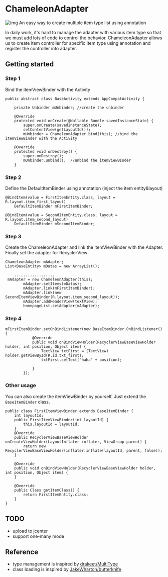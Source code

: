 # ChameleonAdapter
![img](http://img.ivsky.com/img/tupian/pre/201610/31/bianselong_texie-004.jpg)
An easy way to create multiple item type list using annotation

In daily work, it's hard to manage the adapter with various item type so that we must add lots of code to control the behavior. ChameleonAdapter allows us to create item controller for specific item type using annotation and register the controller into adapter.

## Getting started

### Step 1
Bind the itemViewBinder with the Activity

```
public abstract class BaseActivity extends AppCompatActivity {

    private Unbinder mUnbinder; //create the unbinder

    @Override
    protected void onCreate(@Nullable Bundle savedInstanceState) {
        super.onCreate(savedInstanceState);
        setContentView(getLayoutId());
        mUnbinder = ChameleonAdapter.bind(this); //bind the itemViewBinder with the Activity
        
    @Override
    protected void onDestroy() {
        super.onDestroy();
        mUnbinder.unbind();  //unbind the itemViewBInder
    }
```

### Step 2
Define the DefaultItemBinder using annotation (inject the item entity&layout)

```
@BindItem(value = FirstItemEntity.class, layout = R.layout.item_first_layout)
    DefaultItemBinder mFirstItemBinder;
    
@BindItem(value = SecondItemEntity.class, layout = R.layout.item_second_layout)
    DefaultItemBinder mSecondItemBinder;
```

### Step 3
Create the ChameleonAdapter and link the itemViewBinder with the Adapter. Finally set the adapter for RecyclerView

```
ChameleonAdapter mAdapter;
List<BaseEntity> mDatas = new ArrayList();
    
    ..................
 mAdapter = new ChameleonAdapter(this);
        mAdapter.setItems(mDatas);
        mAdapter.link(mFirstItemBinder);
        mAdapter.link(new SecondItemViewBinder(R.layout.item_second_layout));
        mAdapter.addHeaderView(textView);
        homepageList.setAdapter(mAdapter);
```
### Step 4

```
mFirstItemBinder.setOnBindListener(new BaseItemBinder.OnBindListener() {
            @Override
            public void onBindViewHolder(RecyclerViewBaseViewHolder holder, int position, Object item) {
                TextView txtFirst = (TextView) holder.getViewById(R.id.txt_first);
                txtFirst.setText("haha" + position);

            }
        });
```

### Other usage
You can also create the itemViewBinder by yourself. Just extend the `BaseItemBinder` class.

```
public class FirstItemViewBinder extends BaseItemBinder {
    int layoutId;
    public FirstItemViewBinder(int layoutId) {
        this.layoutId = layoutId;
    }
    @Override
    public RecyclerViewBaseViewHolder onCreateViewHolder(LayoutInflater inflater, ViewGroup parent) {
        return new RecyclerViewBaseViewHolder(inflater.inflate(layoutId, parent, false));
    }

    @Override
    public void onBindViewHolder(RecyclerViewBaseViewHolder holder, int position, Object item) {
    }

    @Override
    public Class getItemClass() {
        return FirstItemEntity.class;
    }
}
``` 

## TODO
- upload to jcenter
- support one-many mode

## Reference
- type management is inspired by [drakeet/MultiType](https://github.com/drakeet/MultiType)
- class loading is inspired by [JakeWharton/butterknife](https://github.com/JakeWharton/butterknife)




